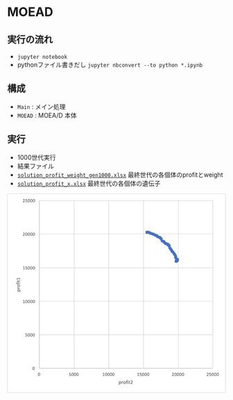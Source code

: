 # MOEAD
## 実行の流れ
- `jupyter notebook`
- pythonファイル書きだし `jupyter nbconvert --to python *.ipynb`

## 構成
- `Main` : メイン処理
- `MOEAD` : MOEA/D 本体

## 実行
- 1000世代実行
- 結果ファイル
 - <a href="https://github.com/MinoriMn/MOEAD/blob/run/gen1000/solution_profit_weight_gen1000.xlsx">`solution_profit_weight_gen1000.xlsx`</a> 最終世代の各個体のprofitとweight
 - <a href="https://github.com/MinoriMn/MOEAD/blob/run/gen1000/solution_x.csv">`solution_profit_x.xlsx`</a> 最終世代の各個体の遺伝子

<img src="gen1000_graph.png">
